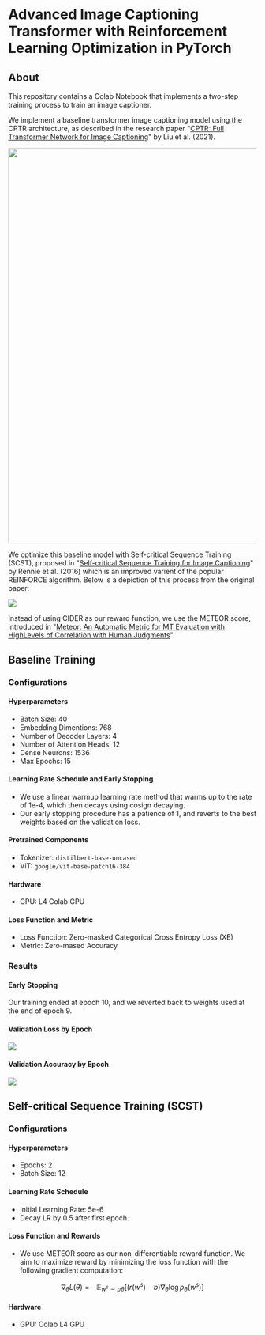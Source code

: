 # Advanced Image Captioning Transformer with Reinforcement Learning Optimization in PyTorch

## About

This repository contains a Colab Notebook that implements a two-step training process to train an image captioner.

We implement a baseline transformer image captioning model using the CPTR architecture, as described in the research paper "[CPTR: Full Transformer Network for Image Captioning](https://arxiv.org/pdf/2101.10804)" by Liu et al. (2021).

<img src='https://media.licdn.com/dms/image/C4D12AQGA3qFX3peTbw/article-cover_image-shrink_720_1280/0/1648387317335?e=2147483647&v=beta&t=4VOpEV8ptM4B4Q0UTZJUWqv4QFQvIuCubBoQLzJazds' width='800'>

We optimize this baseline model with Self-critical Sequence Training (SCST), proposed in "[Self-critical Sequence Training for Image Captioning](https://arxiv.org/abs/1612.00563)" by Rennie et al. (2016) which is an improved varient of the popular REINFORCE algorithm. Below is a depiction of this process from the original paper:
   
<img src='https://github.com/danplotkin/image_captioning_with_scst/blob/main/images/SCST.png'>

Instead of using CIDER as our reward function, we use the METEOR score, introduced in "[Meteor: An Automatic Metric for MT Evaluation with HighLevels of Correlation with Human Judgments](https://www.cs.cmu.edu/~alavie/METEOR/pdf/Banerjee-Lavie-2005-METEOR.pdf)". 

## Baseline Training

### Configurations

#### Hyperparameters
* Batch Size: 40
* Embedding Dimentions: 768
* Number of Decoder Layers: 4
* Number of Attention Heads: 12
* Dense Neurons: 1536
* Max Epochs: 15

#### Learning Rate Schedule and Early Stopping
* We use a linear warmup learning rate method that warms up to the rate of 1e-4, which then decays using cosign decaying.
* Our early stopping procedure has a patience of 1, and reverts to the best weights based on the validation loss.

#### Pretrained Components
* Tokenizer: `distilbert-base-uncased`
* ViT: `google/vit-base-patch16-384`

#### Hardware
* GPU: L4 Colab GPU

#### Loss Function and Metric
* Loss Function: Zero-masked Categorical Cross Entropy Loss (XE)
* Metric: Zero-mased Accuracy

### Results

#### Early Stopping
Our training ended at epoch 10, and we reverted back to weights used at the end of epoch 9.

#### Validation Loss by Epoch

<img src='https://github.com/danplotkin/image_captioning_with_scst/blob/main/images/CPTR_LOSS.png'>

#### Validation Accuracy by Epoch

<img src='https://github.com/danplotkin/image_captioning_with_scst/blob/main/images/CPTR_ACC.png'>

## Self-critical Sequence Training (SCST)

### Configurations

#### Hyperparameters
* Epochs: 2
* Batch Size: 12

#### Learning Rate Schedule
* Initial Learning Rate: 5e-6
* Decay LR by 0.5 after first epoch.

#### Loss Function and Rewards
* We use METEOR score as our non-differentiable reward function. We aim to maximize reward by minimizing the loss function with the following gradient computation:
  
$$\nabla_{\theta} L(\theta) = - \mathbb{E} _ {w^s \sim p{\theta}} \left[ (r(w^s) - b) \nabla_{\theta} \log p_{\theta}(w^s) \right]$$

#### Hardware
* GPU: Colab L4 GPU
